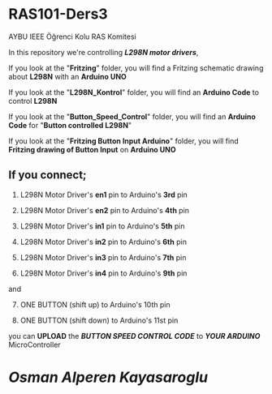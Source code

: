 # RAS101-Ders3
AYBU IEEE Öğrenci Kolu RAS Komitesi

In this repository we're controlling ***L298N motor drivers***, 

If you look at the "**Fritzing**" folder, you will find a Fritzing schematic drawing about **L298N** with an **Arduino UNO**

If you look at the "**L298N_Kontrol**" folder, you will find an **Arduino Code** to control **L298N**

If you look at the "**Button_Speed_Control**" folder, you will find an **Arduino Code** for "**Button controlled L298N**"

If you look at the "**Fritzing Button Input Arduino**" folder, you will find **Fritzing drawing of Button Input** on **Arduino UNO**



## If you connect;


1. L298N Motor Driver's           **en1** pin            to             Arduino's **3rd** pin

2. L298N Motor Driver's           **en2** pin            to             Arduino's **4th** pin

3. L298N Motor Driver's           **in1** pin            to             Arduino's **5th** pin

4. L298N Motor Driver's           **in2** pin            to             Arduino's **6th** pin

5. L298N Motor Driver's           **in3** pin            to             Arduino's **7th** pin

6. L298N Motor Driver's           **in4** pin            to             Arduino's **9th** pin

and
                                        
7. ONE BUTTON   (shift up)                               to             Arduino's 10th pin                
 
7. ONE BUTTON   (shift down)                             to             Arduino's 11st pin  


you can **UPLOAD** the    ***BUTTON SPEED CONTROL CODE***   to             ***YOUR ARDUINO*** MicroController



# *Osman Alperen Kayasaroglu*
